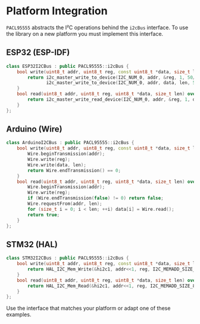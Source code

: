# Platform Integration

`PACL95555` abstracts the I²C operations behind the `i2cBus` interface. To use the library on a new platform you must implement this interface.

## ESP32 (ESP-IDF)

```cpp
class ESP32I2CBus : public PACL95555::i2cBus {
    bool write(uint8_t addr, uint8_t reg, const uint8_t *data, size_t len) override {
        return i2c_master_write_to_device(I2C_NUM_0, addr, &reg, 1, 50/portTICK_PERIOD_MS) == ESP_OK &&
               i2c_master_write_to_device(I2C_NUM_0, addr, data, len, 50/portTICK_PERIOD_MS) == ESP_OK;
    }
    bool read(uint8_t addr, uint8_t reg, uint8_t *data, size_t len) override {
        return i2c_master_write_read_device(I2C_NUM_0, addr, &reg, 1, data, len, 50/portTICK_PERIOD_MS) == ESP_OK;
    }
};
```

## Arduino (Wire)

```cpp
class ArduinoI2CBus : public PACL95555::i2cBus {
    bool write(uint8_t addr, uint8_t reg, const uint8_t *data, size_t len) override {
        Wire.beginTransmission(addr);
        Wire.write(reg);
        Wire.write(data, len);
        return Wire.endTransmission() == 0;
    }
    bool read(uint8_t addr, uint8_t reg, uint8_t *data, size_t len) override {
        Wire.beginTransmission(addr);
        Wire.write(reg);
        if (Wire.endTransmission(false) != 0) return false;
        Wire.requestFrom(addr, len);
        for (size_t i = 0; i < len; ++i) data[i] = Wire.read();
        return true;
    }
};
```

## STM32 (HAL)

```cpp
class STM32I2CBus : public PACL95555::i2cBus {
    bool write(uint8_t addr, uint8_t reg, const uint8_t *data, size_t len) override {
        return HAL_I2C_Mem_Write(&hi2c1, addr<<1, reg, I2C_MEMADD_SIZE_8BIT, (uint8_t*)data, len, HAL_MAX_DELAY) == HAL_OK;
    }
    bool read(uint8_t addr, uint8_t reg, uint8_t *data, size_t len) override {
        return HAL_I2C_Mem_Read(&hi2c1, addr<<1, reg, I2C_MEMADD_SIZE_8BIT, data, len, HAL_MAX_DELAY) == HAL_OK;
    }
};
```

Use the interface that matches your platform or adapt one of these examples.
